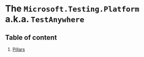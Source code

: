 # The `Microsoft.Testing.Platform` a.k.a. `TestAnywhere`

## Table of content

1. [Pillars](pillars.md)
